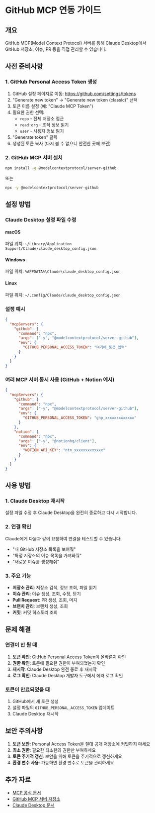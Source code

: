# GitHub MCP 연동 가이드

## 개요
GitHub MCP(Model Context Protocol) 서버를 통해 Claude Desktop에서 GitHub 저장소, 이슈, PR 등을 직접 관리할 수 있습니다.

## 사전 준비사항

### 1. GitHub Personal Access Token 생성
1. GitHub 설정 페이지로 이동: https://github.com/settings/tokens
2. "Generate new token" → "Generate new token (classic)" 선택
3. 토큰 이름 설정 (예: "Claude MCP Token")
4. 필요한 권한 선택:
   - `repo` - 전체 저장소 접근
   - `read:org` - 조직 정보 읽기
   - `user` - 사용자 정보 읽기
5. "Generate token" 클릭
6. 생성된 토큰 복사 (다시 볼 수 없으니 안전한 곳에 보관)

### 2. GitHub MCP 서버 설치

```bash
npm install -g @modelcontextprotocol/server-github
```

또는

```bash
npx -y @modelcontextprotocol/server-github
```

## 설정 방법

### Claude Desktop 설정 파일 수정

#### macOS
파일 위치: `~/Library/Application Support/Claude/claude_desktop_config.json`

#### Windows
파일 위치: `%APPDATA%\Claude\claude_desktop_config.json`

#### Linux
파일 위치: `~/.config/Claude/claude_desktop_config.json`

### 설정 예시

```json
{
  "mcpServers": {
    "github": {
      "command": "npx",
      "args": ["-y", "@modelcontextprotocol/server-github"],
      "env": {
        "GITHUB_PERSONAL_ACCESS_TOKEN": "여기에_토큰_입력"
      }
    }
  }
}
```

### 여러 MCP 서버 동시 사용 (GitHub + Notion 예시)

```json
{
  "mcpServers": {
    "github": {
      "command": "npx",
      "args": ["-y", "@modelcontextprotocol/server-github"],
      "env": {
        "GITHUB_PERSONAL_ACCESS_TOKEN": "ghp_xxxxxxxxxxxxx"
      }
    },
    "notion": {
      "command": "npx",
      "args": ["-y", "@notionhq/client"],
      "env": {
        "NOTION_API_KEY": "ntn_xxxxxxxxxxxxx"
      }
    }
  }
}
```

## 사용 방법

### 1. Claude Desktop 재시작
설정 파일 수정 후 Claude Desktop을 완전히 종료하고 다시 시작합니다.

### 2. 연결 확인
Claude에게 다음과 같이 요청하여 연결을 테스트할 수 있습니다:
- "내 GitHub 저장소 목록을 보여줘"
- "특정 저장소의 이슈 목록을 가져와줘"
- "새로운 이슈를 생성해줘"

### 3. 주요 기능
- **저장소 관리**: 저장소 검색, 정보 조회, 파일 읽기
- **이슈 관리**: 이슈 생성, 조회, 수정, 닫기
- **Pull Request**: PR 생성, 조회, 머지
- **브랜치 관리**: 브랜치 생성, 조회
- **커밋**: 커밋 히스토리 조회

## 문제 해결

### 연결이 안 될 때
1. **토큰 확인**: GitHub Personal Access Token이 올바른지 확인
2. **권한 확인**: 토큰에 필요한 권한이 부여되었는지 확인
3. **재시작**: Claude Desktop 완전 종료 후 재시작
4. **로그 확인**: Claude Desktop 개발자 도구에서 에러 로그 확인

### 토큰이 만료되었을 때
1. GitHub에서 새 토큰 생성
2. 설정 파일의 `GITHUB_PERSONAL_ACCESS_TOKEN` 업데이트
3. Claude Desktop 재시작

## 보안 주의사항

1. **토큰 보안**: Personal Access Token을 절대 공개 저장소에 커밋하지 마세요
2. **최소 권한**: 필요한 최소한의 권한만 부여하세요
3. **토큰 주기적 갱신**: 보안을 위해 토큰을 주기적으로 갱신하세요
4. **환경 변수 사용**: 가능하면 환경 변수로 토큰을 관리하세요

## 추가 자료
- [MCP 공식 문서](https://modelcontextprotocol.io)
- [GitHub MCP 서버 저장소](https://github.com/modelcontextprotocol/servers)
- [Claude Desktop 문서](https://claude.ai/docs)
